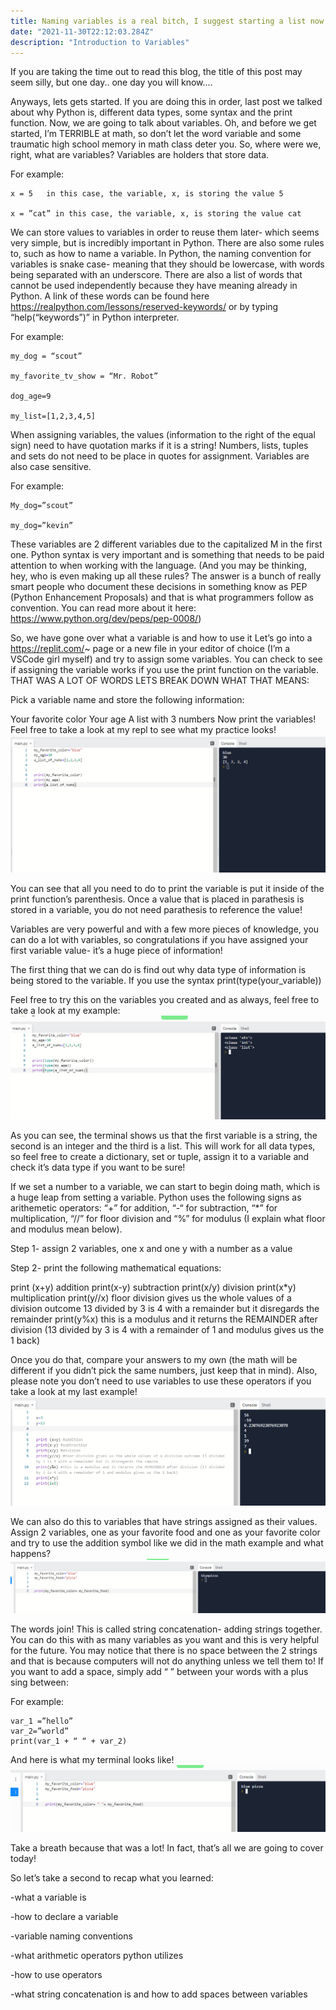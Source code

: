 ```yaml
---
title: Naming variables is a real bitch, I suggest starting a list now.  
date: "2021-11-30T22:12:03.284Z"
description: "Introduction to Variables"
---
```


If you are taking the time out to read this blog, the title of this post may seem silly, but one day.. one day you will know....


Anyways, lets gets started. If you are doing this in order, last post we talked about why Python is, different data types, some syntax and the print function. Now, we are going to talk about variables. Oh, and before we get started, I’m TERRIBLE at math, so don’t let the word variable and some traumatic high school memory in math class deter you. 
So, where were we, right, what are variables? Variables are holders that store data. 

For example:

	x = 5   in this case, the variable, x, is storing the value 5

	x = ”cat” in this case, the variable, x, is storing the value cat

We can store values to variables in order to reuse them later- which seems very simple, but is incredibly important in Python. There are also some rules to, such as how to name a variable. In Python, the naming convention for variables is snake case- meaning that they should be lowercase, with words being separated with an underscore. There are also a list of words that cannot be used independently because they have meaning already in Python. A link of these words can be found here https://realpython.com/lessons/reserved-keywords/ or by typing “help(“keywords”)” in Python interpreter.
 
 For example:
	
	my_dog = “scout”
	
	my_favorite_tv_show = “Mr. Robot”
	
	dog_age=9
	
	my_list=[1,2,3,4,5]

When assigning variables, the values (information to the right of the equal sign) need to have quotation marks if it is a string! Numbers, lists, tuples and sets do not need to be place in quotes for assignment. 
Variables are also case sensitive. 

For example:
	
	My_dog=”scout”
	
	my_dog=”kevin”


These variables are 2 different variables due to the capitalized M in the first one. Python syntax is very important and is something that needs to be paid attention to when working with the language.  (And you may be thinking, hey, who is even making up all these rules? The answer is a bunch of really smart people who document these decisions in something know as PEP (Python Enhancement Proposals) and that is what programmers follow as convention. You can read more about it here:  https://www.python.org/dev/peps/pep-0008/)


So, we have gone over what a variable is and how to use it Let’s go into a https://replit.com/~ page or a new file in your editor of choice (I’m a VSCode girl myself) and try to assign some variables. You can check to see if assigning the variable works if you use the print function on the variable.  THAT WAS A LOT OF WORDS LETS BREAK DOWN WHAT THAT MEANS:

Pick a variable name and store the following information:

Your favorite color
Your age
A list with 3 numbers
Now print the variables! Feel free to take a look at my repl to see what my practice looks! 
!["var1"](./variables_1.png)


You can see that all you need to do to print the variable is put it inside of the print function’s parenthesis. Once a value that is placed in parathesis is stored in a variable, you do not need parathesis to reference the value! 

Variables are very powerful and with a few more pieces of knowledge, you can do a lot with variables, so congratulations if you have assigned your first variable value- it’s a huge piece of information! 


The first thing that we can do is find out why data type of information is being stored to the variable. If you use the syntax
	print(type(your_variable))

Feel free to try this on the variables you created and as always, feel free to take a look at my example:
!["var1"](./variables_2.png)


As you can see, the terminal shows us that the first variable is a string, the second is an integer and the third is a list. This will work for all data types, so feel free to create a dictionary, set or tuple, assign it to a variable and check it’s data type if you want to be sure! 


If we set a number to a variable, we can start to begin doing math, which is a huge leap from setting a variable. Python uses the following signs as arithemetic operators: “+” for addition, “-“ for subtraction, “*” for multiplication, “//” for floor division and “%” for modulus (I explain what floor and modulus mean below). 

Step 1- assign 2 variables, one x and one y with a number as a value

Step 2- print the following mathematical equations:
	
print (x+y) addition
print(x-y) subtraction
print(x/y) division
print(x*y) multiplication
print(y//x) floor division gives us the whole values of a division outcome 13 divided by 3 is 4 with a remainder but it disregards the remainder
print(y%x) this is a modulus and it returns the REMAINDER after division (13 divided by 3 is 4 with a remainder of 1 and modulus gives us the 1 back)

Once you do that, compare your answers to my own (the math will be different if you didn’t pick the same numbers, just keep that in mind). Also, please note you don’t need to use variables to use these operators if you take a look at my last example! 
!["var1"](./variables_3.png)


We can also do this to variables that have strings assigned as their values. Assign 2 variables, one as your favorite food and one as your favorite color and try to use the addition symbol like we did in the math example and what happens?
!["test"](./no_space.png)


The words join! This is called string concatenation- adding strings together. You can do this with as many variables as you want and this is very helpful for the future. You may notice that there is no space between the 2 strings and that is because computers will not do anything unless we tell them to! If you want to add a space, simply add “ ” between your words with a plus sing between:

For example:
	
	var_1 =”hello”
	var_2=”world”
	print(var_1 + “ “ + var_2)


And here is what my terminal looks like!
!["var1"](./concatenation.png)


Take a breath because that was a lot! In fact, that’s all we are going to cover today! 

So let’s take a second to recap what you learned:

-what a variable is

-how to declare a variable

-variable naming conventions

-what arithmetic operators python utilizes

-how to use operators 

-what string concatenation is and how to add spaces between variables
